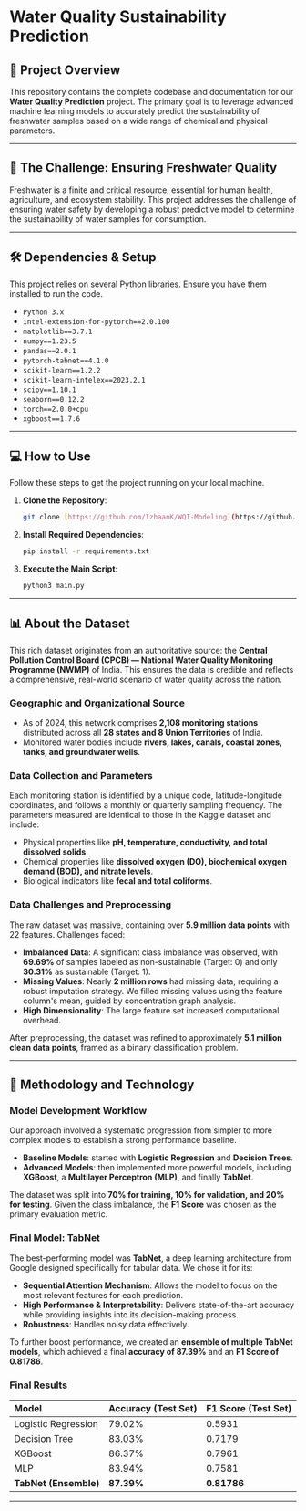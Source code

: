 # Water Quality Sustainability Prediction

## 🚀 Project Overview

This repository contains the complete codebase and documentation for our **Water Quality Prediction** project. The primary goal is to leverage advanced machine learning models to accurately predict the sustainability of freshwater samples based on a wide range of chemical and physical parameters.

---

## 🎯 The Challenge: Ensuring Freshwater Quality

Freshwater is a finite and critical resource, essential for human health, agriculture, and ecosystem stability. This project addresses the challenge of ensuring water safety by developing a robust predictive model to determine the sustainability of water samples for consumption.

---

## 🛠️ Dependencies & Setup

This project relies on several Python libraries. Ensure you have them installed to run the code.

* `Python 3.x`
* `intel-extension-for-pytorch==2.0.100`
* `matplotlib==3.7.1`
* `numpy==1.23.5`
* `pandas==2.0.1`
* `pytorch-tabnet==4.1.0`
* `scikit-learn==1.2.2`
* `scikit-learn-intelex==2023.2.1`
* `scipy==1.10.1`
* `seaborn==0.12.2`
* `torch==2.0.0+cpu`
* `xgboost==1.7.6`

---

## 💻 How to Use

Follow these steps to get the project running on your local machine.

1.  **Clone the Repository**:
    ```bash
    git clone [https://github.com/IzhaanK/WQI-Modeling](https://github.com/IzhaanK/WQI-Modeling)
    
    ```
2.  **Install Required Dependencies**:
    ```bash
    pip install -r requirements.txt
    ```
3.  **Execute the Main Script**:
    ```bash
    python3 main.py
    ```

---

## 📊 About the Dataset

This rich dataset originates from an authoritative source: the **Central Pollution Control Board (CPCB) — National Water Quality Monitoring Programme (NWMP)** of India. This ensures the data is credible and reflects a comprehensive, real-world scenario of water quality across the nation.

### Geographic and Organizational Source
* As of 2024, this network comprises **2,108 monitoring stations** distributed across all **28 states and 8 Union Territories** of India.
* Monitored water bodies include **rivers, lakes, canals, coastal zones, tanks, and groundwater wells**.

### Data Collection and Parameters
Each monitoring station is identified by a unique code, latitude-longitude coordinates, and follows a monthly or quarterly sampling frequency. The parameters measured are identical to those in the Kaggle dataset and include:
* Physical properties like **pH, temperature, conductivity, and total dissolved solids**.
* Chemical properties like **dissolved oxygen (DO), biochemical oxygen demand (BOD), and nitrate levels**.
* Biological indicators like **fecal and total coliforms**.

### Data Challenges and Preprocessing
The raw dataset was massive, containing over **5.9 million data points** with 22 features. Challenges faced:
* **Imbalanced Data**: A significant class imbalance was observed, with **69.69%** of samples labeled as non-sustainable (Target: 0) and only **30.31%** as sustainable (Target: 1).
* **Missing Values**: Nearly **2 million rows** had missing data, requiring a robust imputation strategy. We filled missing values using the feature column's mean, guided by concentration graph analysis.
* **High Dimensionality**: The large feature set increased computational overhead. 

After preprocessing, the dataset was refined to approximately **5.1 million clean data points**, framed as a binary classification problem.

---

## 🤖 Methodology and Technology

### Model Development Workflow
Our approach involved a systematic progression from simpler to more complex models to establish a strong performance baseline.
* **Baseline Models**: started with **Logistic Regression** and **Decision Trees**.
* **Advanced Models**: then implemented more powerful models, including **XGBoost**, a **Multilayer Perceptron (MLP)**, and finally **TabNet**.

The dataset was split into **70% for training, 10% for validation, and 20% for testing**. Given the class imbalance, the **F1 Score** was chosen as the primary evaluation metric.

### Final Model: TabNet
The best-performing model was **TabNet**, a deep learning architecture from Google designed specifically for tabular data. We chose it for its:
* **Sequential Attention Mechanism**: Allows the model to focus on the most relevant features for each prediction.
* **High Performance & Interpretability**: Delivers state-of-the-art accuracy while providing insights into its decision-making process.
* **Robustness**: Handles noisy data effectively.

To further boost performance, we created an **ensemble of multiple TabNet models**, which achieved a final **accuracy of 87.39%** and an **F1 Score of 0.81786**.

### Final Results
| Model | Accuracy (Test Set) | F1 Score (Test Set) |
| :--- | :--- | :--- |
| Logistic Regression | 79.02% | 0.5931 |
| Decision Tree | 83.03% | 0.7179 |
| XGBoost | 86.37% | 0.7961 |
| MLP | 83.94% | 0.7581 |
| **TabNet (Ensemble)** | **87.39%** | **0.81786** |

---

